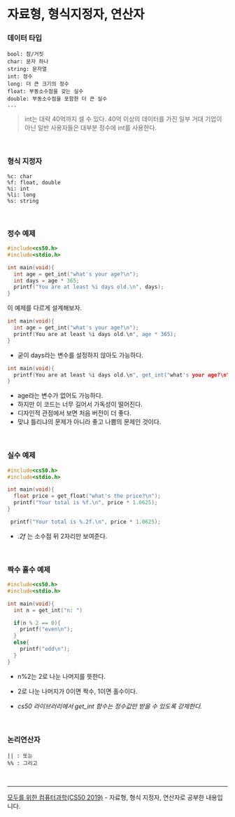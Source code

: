# 자료형, 형식지정자, 연산자

### 데이터 타입

```
bool: 참/거짓
char: 문자 하나
string: 문자열
int: 정수
long: 더 큰 크기의 정수
float: 부동소수점을 갖는 실수
double: 부동소수점을 포함한 더 큰 실수
...
```

> int는 대략 40억까지 셀 수 있다. 40억 이상의 데이터를 가진 일부 거대 기업이 아닌 일반 사용자들은 대부분 정수에 int를 사용한다.

<br>

### 형식 지정자

```
%c: char
%f: float, double
%i: int
%li: long
%s: string
```

<br>

### 정수 예제

```c
#include<cs50.h>
#include<stdio.h>

int main(void){
  int age = get_int("what's your age?\n");
  int days = age * 365;
  printf("You are at least %i days old.\n", days);
}
```

이 예제를 다르게 설계해보자.

```c
int main(void){
  int age = get_int("what's your age?\n");
  printf(You are at least %i days old.\n", age * 365);
}
```

- 굳이 days라는 변수를 설정하지 않아도 가능하다.

```c
int main(void){
  printf(You are at least %i days old.\n", get_int("what's your age?\n") * 365);
}
```

- age라는 변수가 없어도 가능하다.
- 하지만 이 코드는 너무 길어서 가독성이 떨어진다.
- 디자인적 관점에서 보면 처음 버전이 더 좋다.
- 맞냐 틀리냐의 문제가 아니라 좋고 나쁨의 문제인 것이다.

<br>

### 실수 예제

```c
#include<cs50.h>
#include<stdio.h>

int main(void){
  float price = get_float("what's the price?\n");
  printf("Your total is %f.\n", price * 1.0625);
}
```

```c
 printf("Your total is %.2f.\n", price * 1.0625);
```

- <i>.2f</i> 는 소수점 뒤 2자리만 보여준다.

<br>

### 짝수 홀수 예제

```c
#include<cs50.h>
#include<stdio.h>

int main(void){
  int n = get_int("n: ")

  if(n % 2 == 0){
    printf("even\n");
  }
  else{
    printf("odd\n");
  }
}
```

- n%2는 2로 나눈 나머지를 뜻한다.
- 2로 나눈 나머지가 0이면 짝수, 1이면 홀수이다.

- <i>cs50 라이브러리에서 get_int 함수는 정수값만 받을 수 있도록 강제한다.</i>

<br>

### 논리연산자

```
|| : 또는
%% : 그리고
```

<br>
<hr>
<a href="https://www.boostcourse.org/cs112">모두를 위한 컴퓨터과학(CS50 2019)</a> - 자료형, 형식 지정자, 연산자로 공부한 내용입니다.
